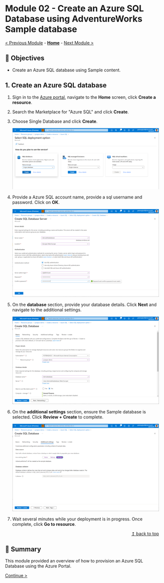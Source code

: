 # Module 02 - Create an Azure SQL Database using AdventureWorks Sample database

[< Previous Module](../module01/module01.md) - **[Home](../README.md)** - [Next Module >](../module03/module03.md)

## :dart: Objectives

* Create an Azure SQL database using Sample content.

## 1. Create an Azure SQL database

1. Sign in to the [Azure portal](https://portal.azure.com), navigate to the **Home** screen, click **Create a resource**.
2. Search the Marketplace for "Azure SQL" and click **Create**.
3. Choose Single Database and click **Create**.

    ![Create a Resource](../module02/screen01.png)  

4. Provide a Azure SQL account name, provide a sql username and password. Click on **OK**.

    ![Provide details](../module02/screen02.png)  

5. On the **database** section, provide your database details. Click **Next** and navigate to the additional settings.

    ![Use Sample database](../module02/screen03.png)

6. On the **additional settings** section, ensure the Sample database is selected. Click **Review + Create** to complete.

    ![Review and complete](../module02/screen04.png)  

7. Wait several minutes while your deployment is in progress. Once complete, click **Go to resource**.

<div align="right"><a href="#module-02---create-an-azure-sql-database">↥ back to top</a></div>


## :tada: Summary

This module provided an overview of how to provision an Azure SQL Database using the Azure Portal.

[Continue >](../module03/module03.md)